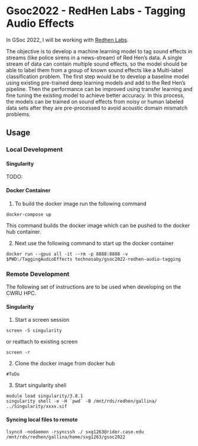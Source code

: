 # Gsoc2022 - RedHen Labs - Tagging Audio Effects
In GSoc 2022, I will be working with [Redhen Labs](https://www.redhenlab.org/summer-of-code/red-hen-lab-gsoc-2022-projects). 

The objective is to develop a machine learning model to tag sound effects in streams (like police sirens in a news-stream) of Red Hen’s data. A single stream of data can contain multiple sound effects, so the model should be able to label them from a group of known sound effects like a Multi-label classification problem. The first step would be to develop a baseline model using existing pre-trained deep learning models and add to the Red Hen’s pipeline. Then the performance can be improved using transfer learning and fine tuning the existing model to achieve better accuracy. In this process, the models can be trained on sound effects from noisy or human labeled data sets after they are pre-processed to avoid acoustic domain mismatch problems.

## Usage

### Local Development

#### Singularity 

TODO:

#### Docker Container

1. To build the docker image run the following command

```
docker-compose up
```

This command builds the docker image which can be pushed to the docker hub container.

2. Next use the following command to start up the docker container

```
docker run --gpus all -it --rm -p 8888:8888 -v $PWD:/TaggingAudioEffects technosaby/gsoc2022-redhen-audio-tagging
```


### Remote Development

The following set of instructions are to be used when developing on the CWRU HPC.

#### Singularity
1. Start a screen session
```
screen -S singularity
```

or reattach to existing screen

```
screen -r
```

2. Clone the docker image from docker hub
```
#ToDo
```

3. Start singularity shell
```
module load singularity/3.8.1
singularity shell -e -H `pwd` -B /mnt/rds/redhen/gallina/ ../Singularity/xxxx.sif
```


#### Syncing local files to remote

```
lsyncd -nodaemon -rsyncssh ./ sxg1263@rider.case.edu /mnt/rds/redhen/gallina/home/sxg1263/gsoc2022
```
